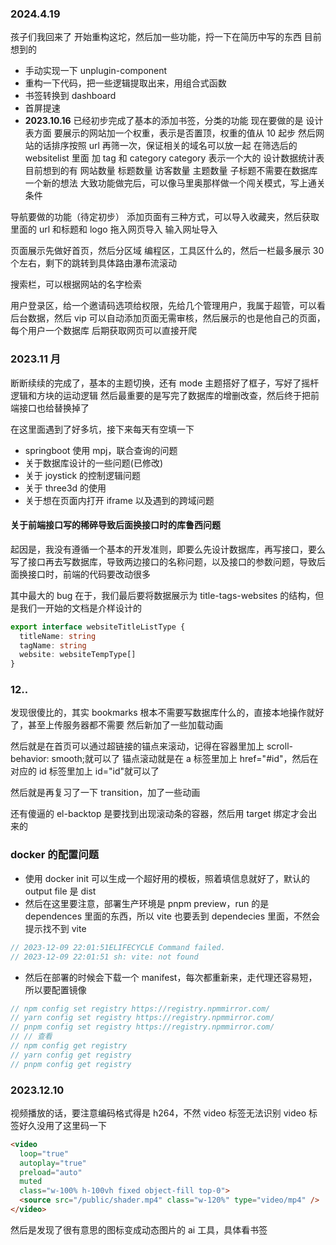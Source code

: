 ### 2024.4.19

孩子们我回来了
开始重构这坨，然后加一些功能，捋一下在简历中写的东西
目前想到的

- 手动实现一下 unplugin-component
- 重构一下代码，把一些逻辑提取出来，用组合式函数
- 书签转换到 dashboard
- 首屏提速
- **2023.10.16**
  已经初步完成了基本的添加书签，分类的功能
  现在要做的是
  设计表方面
  要展示的网站加一个权重，表示是否置顶，权重的值从 10 起步
  然后网站的话排序按照 url 再筛一次，保证相关的域名可以放一起
  在筛选后的 websitelist 里面
  加 tag 和 category
  category 表示一个大的
  设计数据统计表
  目前想到的有
  网站数量 标题数量 访客数量 主题数量
  子标题不需要在数据库
  一个新的想法
  大致功能做完后，可以像马里奥那样做一个闯关模式，写上通关条件

导航要做的功能（待定初步）
添加页面有三种方式，可以导入收藏夹，然后获取里面的 url 和标题和 logo
拖入网页导入
输入网址导入

页面展示先做好首页，然后分区域
编程区，工具区什么的，然后一栏最多展示 30 个左右，剩下的跳转到具体路由瀑布流滚动

搜索栏，可以根据网站的名字检索

用户登录区，给一个邀请码选项给权限，先给几个管理用户，我属于超管，可以看后台数据，然后 vip 可以自动添加页面无需审核，然后展示的也是他自己的页面，每个用户一个数据库
后期获取网页可以直接开爬

### 2023.11 月

断断续续的完成了，基本的主题切换，还有 mode 主题搭好了框子，写好了摇杆逻辑和方块的运动逻辑
然后最重要的是写完了数据库的增删改查，然后终于把前端接口也给替换掉了

在这里面遇到了好多坑，接下来每天有空填一下

- springboot 使用 mpj，联合查询的问题
- 关于数据库设计的一些问题(已修改)
- 关于 joystick 的控制逻辑问题
- 关于 three3d 的使用
- 关于想在页面内打开 iframe 以及遇到的跨域问题

#### 关于前端接口写的稀碎导致后面换接口时的库鲁西问题

起因是，我没有遵循一个基本的开发准则，即要么先设计数据库，再写接口，要么写了接口再去写数据库，导致两边接口的名称问题，以及接口的参数问题，导致后面换接口时，前端的代码要改动很多

其中最大的 bug 在于，我们最后要将数据展示为 title-tags-websites 的结构，但是我们一开始的文档是介样设计的

```ts {.line-numbers}
export interface websiteTitleListType {
  titleName: string
  tagName: string
  website: websiteTempType[]
}
```

### 12..

发现很傻比的，其实 bookmarks 根本不需要写数据库什么的，直接本地操作就好了，甚至上传服务器都不需要
然后新加了一些加载动画

然后就是在首页可以通过超链接的锚点来滚动，记得在容器里加上 scroll-behavior: smooth;就可以了
锚点滚动就是在 a 标签里加上 href="#id"，然后在对应的 id 标签里加上 id="id"就可以了

然后就是再复习了一下 transition，加了一些动画

还有傻逼的 el-backtop 是要找到出现滚动条的容器，然后用 target 绑定才会出来的

### docker 的配置问题

- 使用 docker init 可以生成一个超好用的模板，照着填信息就好了，默认的 output file 是 dist
- 然后在这里要注意，部署生产环境是 pnpm preview，run 的是 dependences 里面的东西，所以 vite 也要丢到 dependecies 里面，不然会提示找不到 vite

```ts {.line-numbers}
// 2023-12-09 22:01:51ELIFECYCLE Command failed.
// 2023-12-09 22:01:51 sh: vite: not found
```

- 然后在部署的时候会下载一个 manifest，每次都重新来，走代理还容易短，所以要配置镜像

```js {.line-numbers}
// npm config set registry https://registry.npmmirror.com/
// yarn config set registry https://registry.npmmirror.com/
// pnpm config set registry https://registry.npmmirror.com/
// // 查看
// npm config get registry
// yarn config get registry
// pnpm config get registry
```

### 2023.12.10

视频播放的话，要注意编码格式得是 h264，不然 video 标签无法识别
video 标签好久没用了这里码一下

```html {.line-numbers}
<video
  loop="true"
  autoplay="true"
  preload="auto"
  muted
  class="w-100% h-100vh fixed object-fill top-0">
  <source src="/public/shader.mp4" class="w-120%" type="video/mp4" />
</video>
```

然后是发现了很有意思的图标变成动态图片的 ai 工具，具体看书签
